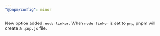 ```yaml
---
"@pnpm/config": minor
---
```


New option added: `node-linker`. When `node-linker` is set to `pnp`, pnpm will create a `.pnp.js` file.
